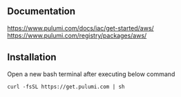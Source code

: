 ## Documentation
https://www.pulumi.com/docs/iac/get-started/aws/ </br>
https://www.pulumi.com/registry/packages/aws/

## Installation
Open a new bash terminal after executing below command
```
curl -fsSL https://get.pulumi.com | sh
```
